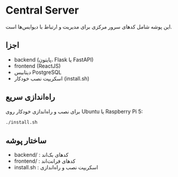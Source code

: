 # Central Server

این پوشه شامل کدهای سرور مرکزی برای مدیریت و ارتباط با دیوایس‌ها است.

## اجزا
- backend (پایتون، Flask یا FastAPI)
- frontend (ReactJS)
- دیتابیس PostgreSQL
- اسکریپت نصب خودکار (install.sh)

## راه‌اندازی سریع
برای نصب و راه‌اندازی خودکار روی Ubuntu یا Raspberry Pi 5:
```bash
./install.sh
```

## ساختار پوشه
- backend/ : کدهای بک‌اند
- frontend/ : کدهای فرانت‌اند
- install.sh : اسکریپت نصب و راه‌اندازی 